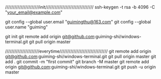 //////////////////////init///////////////////////////////
ssh-keygen -t rsa -b 4096 -C "your_email@example.com"  

  git config --global user.email "guimingthu@163.com"
  git config --global user.name "guiming"

git init
git remote add origin git@github.com:guiming-shi/windows-terminal.git
git pull origin master

//////////////////////everytime///////////////////////////////
git remote add origin git@github.com:guiming-shi/windows-terminal.git
git pull origin master
git add .
git commit -m "first commit"
git branch -M master
git remote add origin git@github.com:guiming-shi/windows-terminal.git
git push -u origin master
                



